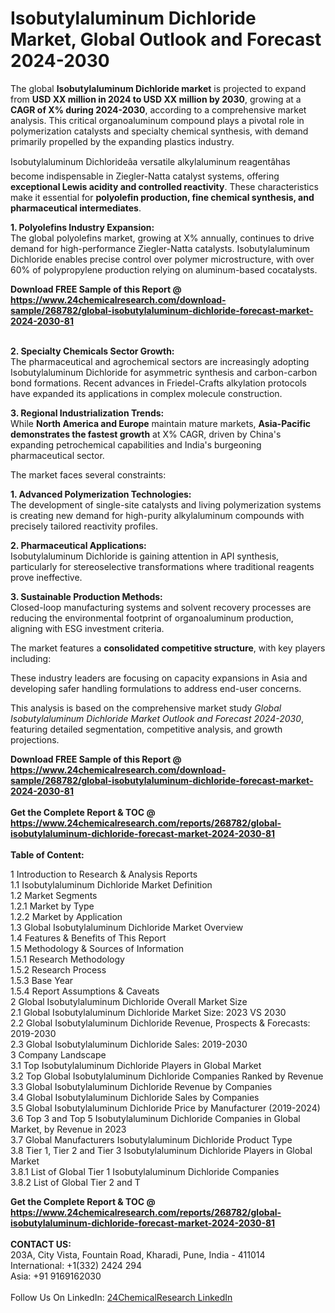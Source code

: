 <h1>Isobutylaluminum Dichloride Market, Global Outlook and Forecast 2024-2030</h1><p>The global <strong>Isobutylaluminum Dichloride market</strong> is projected to expand from <strong>USD XX million in 2024 to USD XX million by 2030</strong>, growing at a <strong>CAGR of X% during 2024-2030</strong>, according to a comprehensive market analysis. This critical organoaluminum compound plays a pivotal role in polymerization catalysts and specialty chemical synthesis, with demand primarily propelled by the expanding plastics industry.</p><p>Isobutylaluminum Dichlorideâa versatile alkylaluminum reagentâhas become indispensable in Ziegler-Natta catalyst systems, offering <strong>exceptional Lewis acidity and controlled reactivity</strong>. These characteristics make it essential for <strong>polyolefin production, fine chemical synthesis, and pharmaceutical intermediates</strong>.</p><p><strong>1. Polyolefins Industry Expansion:</strong><br>
The global polyolefins market, growing at X% annually, continues to drive demand for high-performance Ziegler-Natta catalysts. Isobutylaluminum Dichloride enables precise control over polymer microstructure, with over 60% of polypropylene production relying on aluminum-based cocatalysts.</p><div><b>Download FREE Sample of this Report @ 
            <a href="https://www.24chemicalresearch.com/download-sample/268782/global-isobutylaluminum-dichloride-forecast-market-2024-2030-81">
            https://www.24chemicalresearch.com/download-sample/268782/global-isobutylaluminum-dichloride-forecast-market-2024-2030-81</a></b></div><br><p><strong>2. Specialty Chemicals Sector Growth:</strong><br>
The pharmaceutical and agrochemical sectors are increasingly adopting Isobutylaluminum Dichloride for asymmetric synthesis and carbon-carbon bond formations. Recent advances in Friedel-Crafts alkylation protocols have expanded its applications in complex molecule construction.</p><p><strong>3. Regional Industrialization Trends:</strong><br>
While <strong>North America and Europe</strong> maintain mature markets, <strong>Asia-Pacific demonstrates the fastest growth</strong> at X% CAGR, driven by China's expanding petrochemical capabilities and India's burgeoning pharmaceutical sector.</p><p>The market faces several constraints:</p><p><strong>1. Advanced Polymerization Technologies:</strong><br>
The development of single-site catalysts and living polymerization systems is creating new demand for high-purity alkylaluminum compounds with precisely tailored reactivity profiles.</p><p><strong>2. Pharmaceutical Applications:</strong><br>
Isobutylaluminum Dichloride is gaining attention in API synthesis, particularly for stereoselective transformations where traditional reagents prove ineffective.</p><p><strong>3. Sustainable Production Methods:</strong><br>
Closed-loop manufacturing systems and solvent recovery processes are reducing the environmental footprint of organoaluminum production, aligning with ESG investment criteria.</p><p>The market features a <strong>consolidated competitive structure</strong>, with key players including:</p><p>These industry leaders are focusing on capacity expansions in Asia and developing safer handling formulations to address end-user concerns.</p><p>This analysis is based on the comprehensive market study <em>Global Isobutylaluminum Dichloride Market Outlook and Forecast 2024-2030</em>, featuring detailed segmentation, competitive analysis, and growth projections.</p><div><b>Download FREE Sample of this Report @ 
            <a href="https://www.24chemicalresearch.com/download-sample/268782/global-isobutylaluminum-dichloride-forecast-market-2024-2030-81">
            https://www.24chemicalresearch.com/download-sample/268782/global-isobutylaluminum-dichloride-forecast-market-2024-2030-81</a></b></div><br><div><b>Get the Complete Report & TOC @ 
            <a href="https://www.24chemicalresearch.com/reports/268782/global-isobutylaluminum-dichloride-forecast-market-2024-2030-81">
            https://www.24chemicalresearch.com/reports/268782/global-isobutylaluminum-dichloride-forecast-market-2024-2030-81</a></b></div><br>
            <b>Table of Content:</b><p>1 Introduction to Research & Analysis Reports<br />
    1.1 Isobutylaluminum Dichloride Market Definition<br />
    1.2 Market Segments<br />
        1.2.1 Market by Type<br />
        1.2.2 Market by Application<br />
    1.3 Global Isobutylaluminum Dichloride Market Overview<br />
    1.4 Features & Benefits of This Report<br />
    1.5 Methodology & Sources of Information<br />
        1.5.1 Research Methodology<br />
        1.5.2 Research Process<br />
        1.5.3 Base Year<br />
        1.5.4 Report Assumptions & Caveats<br />
2 Global Isobutylaluminum Dichloride Overall Market Size<br />
    2.1 Global Isobutylaluminum Dichloride Market Size: 2023 VS 2030<br />
    2.2 Global Isobutylaluminum Dichloride Revenue, Prospects & Forecasts: 2019-2030<br />
    2.3 Global Isobutylaluminum Dichloride Sales: 2019-2030<br />
3 Company Landscape<br />
    3.1 Top Isobutylaluminum Dichloride Players in Global Market<br />
    3.2 Top Global Isobutylaluminum Dichloride Companies Ranked by Revenue<br />
    3.3 Global Isobutylaluminum Dichloride Revenue by Companies<br />
    3.4 Global Isobutylaluminum Dichloride Sales by Companies<br />
    3.5 Global Isobutylaluminum Dichloride Price by Manufacturer (2019-2024)<br />
    3.6 Top 3 and Top 5 Isobutylaluminum Dichloride Companies in Global Market, by Revenue in 2023<br />
    3.7 Global Manufacturers Isobutylaluminum Dichloride Product Type<br />
    3.8 Tier 1, Tier 2 and Tier 3 Isobutylaluminum Dichloride Players in Global Market<br />
        3.8.1 List of Global Tier 1 Isobutylaluminum Dichloride Companies<br />
        3.8.2 List of Global Tier 2 and T</p><div><b>Get the Complete Report & TOC @ 
            <a href="https://www.24chemicalresearch.com/reports/268782/global-isobutylaluminum-dichloride-forecast-market-2024-2030-81">
            https://www.24chemicalresearch.com/reports/268782/global-isobutylaluminum-dichloride-forecast-market-2024-2030-81</a></b></div><br><b>CONTACT US:</b><br>
            203A, City Vista, Fountain Road, Kharadi, Pune, India - 411014<br>
            International: +1(332) 2424 294<br>
            Asia: +91 9169162030 <br><br>
            Follow Us On LinkedIn: <a href="https://www.linkedin.com/company/24chemicalresearch/">24ChemicalResearch LinkedIn</a>